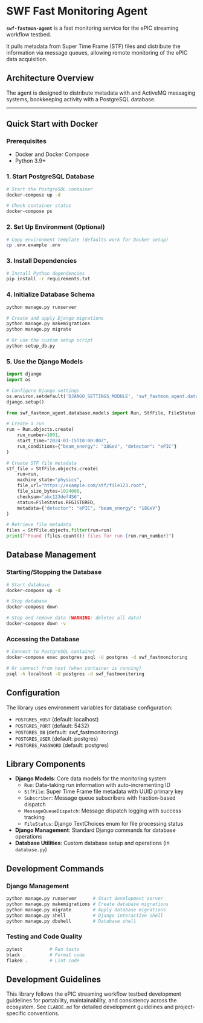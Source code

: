 # SWF Fast Monitoring Agent

**`swf-fastmon-agent`** is a fast monitoring service for the ePIC streaming workflow testbed. 

It pulls metadata from Super Time Frame (STF) files and distribute the information via message queues, allowing remote monitoring of the ePIC data acquisition.

## Architecture Overview

The agent is designed to distribute metadata with and ActiveMQ messaging systems, bookkeeping activity with a PostgreSQL database.


-------------- 

## Quick Start with Docker

### Prerequisites
- Docker and Docker Compose
- Python 3.9+

### 1. Start PostgreSQL Database
```bash
# Start the PostgreSQL container
docker-compose up -d

# Check container status
docker-compose ps
```

### 2. Set Up Environment (Optional)
```bash
# Copy environment template (defaults work for Docker setup)
cp .env.example .env
```

### 3. Install Dependencies
```bash
# Install Python dependencies
pip install -r requirements.txt
```

### 4. Initialize Database Schema
```bash
python manage.py runserver

# Create and apply Django migrations
python manage.py makemigrations
python manage.py migrate

# Or use the custom setup script
python setup_db.py
```

### 5. Use the Django Models
```python
import django
import os

# Configure Django settings
os.environ.setdefault('DJANGO_SETTINGS_MODULE', 'swf_fastmon_agent.database.settings')
django.setup()

from swf_fastmon_agent.database.models import Run, StfFile, FileStatus

# Create a run
run = Run.objects.create(
    run_number=1001,
    start_time="2024-01-15T10:00:00Z",
    run_conditions={"beam_energy": "18GeV", "detector": "ePIC"}
)

# Create STF file metadata
stf_file = StfFile.objects.create(
    run=run,
    machine_state="physics",
    file_url="https://example.com/stf/file123.root",
    file_size_bytes=1024000,
    checksum="abc123def456",
    status=FileStatus.REGISTERED,
    metadata={"detector": "ePIC", "beam_energy": "18GeV"}
)

# Retrieve file metadata
files = StfFile.objects.filter(run=run)
print(f"Found {files.count()} files for run {run.run_number}")
```

## Database Management

### Starting/Stopping the Database
```bash
# Start database
docker-compose up -d

# Stop database
docker-compose down

# Stop and remove data (WARNING: deletes all data)
docker-compose down -v
```

### Accessing the Database
```bash
# Connect to PostgreSQL container
docker-compose exec postgres psql -U postgres -d swf_fastmonitoring

# Or connect from host (when container is running)
psql -h localhost -U postgres -d swf_fastmonitoring
```

## Configuration

The library uses environment variables for database configuration:

- `POSTGRES_HOST` (default: localhost)
- `POSTGRES_PORT` (default: 5432)
- `POSTGRES_DB` (default: swf_fastmonitoring)
- `POSTGRES_USER` (default: postgres)
- `POSTGRES_PASSWORD` (default: postgres)

## Library Components

- **Django Models**: Core data models for the monitoring system
  - `Run`: Data-taking run information with auto-incrementing ID
  - `StfFile`: Super Time Frame file metadata with UUID primary key
  - `Subscriber`: Message queue subscribers with fraction-based dispatch
  - `MessageQueueDispatch`: Message dispatch logging with success tracking
  - `FileStatus`: Django TextChoices enum for file processing status
- **Django Management**: Standard Django commands for database operations
- **Database Utilities**: Custom database setup and operations (in `database.py`)

## Development Commands

### Django Management
```bash
python manage.py runserver      # Start development server
python manage.py makemigrations # Create database migrations
python manage.py migrate        # Apply database migrations
python manage.py shell          # Django interactive shell
python manage.py dbshell        # Database shell
```

### Testing and Code Quality
```bash
pytest          # Run tests
black .         # Format code
flake8 .        # Lint code
```

## Development Guidelines

This library follows the ePIC streaming workflow testbed development guidelines for portability, maintainability, and consistency across the ecosystem. See `CLAUDE.md` for detailed development guidelines and project-specific conventions.